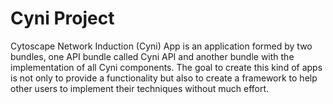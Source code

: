 Cyni Project
===========

Cytoscape Network Induction (Cyni) App is an application formed by two bundles, one API bundle called Cyni API and another bundle with the implementation of all Cyni components. The goal to create this kind of apps is not only to provide a functionality but also to create a framework to help other users to implement their techniques without much effort.
